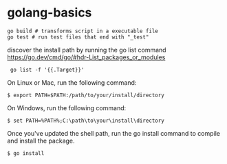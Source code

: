 # golang-basics


```
go build # transforms script in a executable file
go test # run test files that end with "_test"
```


discover the install path by running the go list command https://go.dev/cmd/go/#hdr-List_packages_or_modules
```
 go list -f '{{.Target}}'
```

On Linux or Mac, run the following command:
```
$ export PATH=$PATH:/path/to/your/install/directory
```

On Windows, run the following command:
```
$ set PATH=%PATH%;C:\path\to\your\install\directory
```

Once you've updated the shell path, run the go install command to compile and install the package.
```
$ go install
```